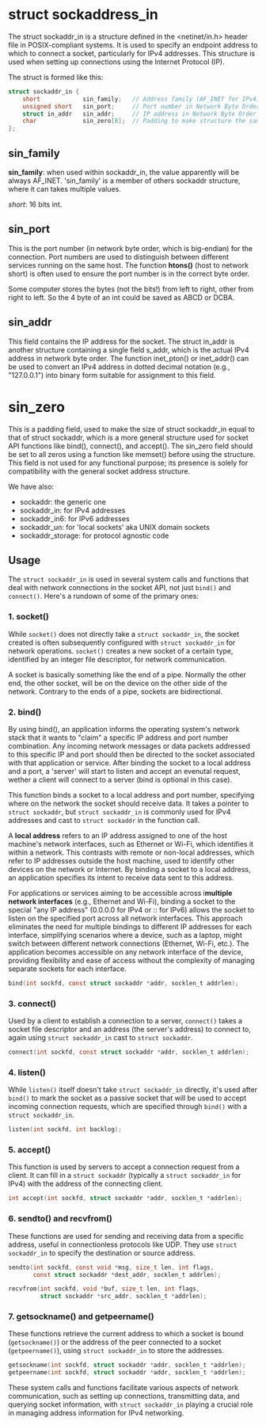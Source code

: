 # struct sockaddress_in

The struct sockaddr_in is a structure defined in the <netinet/in.h> header file in POSIX-compliant systems. It is used to specify an endpoint address to which to connect a socket, particularly for IPv4 addresses. This structure is used when setting up connections using the Internet Protocol (IP).

The struct is formed like this:

```c
struct sockaddr_in {
    short            sin_family;   // Address family (AF_INET for IPv4)
    unsigned short   sin_port;     // Port number in Network Byte Order
    struct in_addr   sin_addr;     // IP address in Network Byte Order
    char             sin_zero[8];  // Padding to make structure the same size as struct sockaddr
};

```

## sin_family

**sin_family**: when used within sockaddr_in, the value apparently will be always AF_INET. 'sin_family' is a member of others sockaddr structure, where it can takes multiple values.

_short_: 16 bits int.

## sin_port

This is the port number (in network byte order, which is big-endian) for the connection. Port numbers are used to distinguish between different services running on the same host. The function **htons()** (host to network short) is often used to ensure the port number is in the correct byte order.

Some computer stores the bytes (not the bits!) from left to right, other from right to left. So the 4 byte of an int could be saved as ABCD or DCBA.

## sin_addr

This field contains the IP address for the socket. The struct in_addr is another structure containing a single field s_addr, which is the actual IPv4 address in network byte order. The function inet_pton() or inet_addr() can be used to convert an IPv4 address in dotted decimal notation (e.g., "127.0.0.1") into binary form suitable for assignment to this field.

# sin_zero

This is a padding field, used to make the size of struct sockaddr_in equal to that of struct sockaddr, which is a more general structure used for socket API functions like bind(), connect(), and accept(). The sin_zero field should be set to all zeros using a function like memset() before using the structure. This field is not used for any functional purpose; its presence is solely for compatibility with the general socket address structure.

We have also:

- sockaddr: the generic one
- sockaddr_in: for IPv4 addresses
- sockaddr_in6: for IPv6 addresses
- sockaddr_un: for 'local sockets' aka UNIX domain sockets
- sockaddr_storage: for protocol agnostic code

## Usage

The `struct sockaddr_in` is used in several system calls and functions that deal with network connections in the socket API, not just `bind()` and `connect()`. Here's a rundown of some of the primary ones:

### 1. **socket()**

While `socket()` does not directly take a `struct sockaddr_in`, the socket created is often subsequently configured with `struct sockaddr_in` for network operations. `socket()` creates a new socket of a certain type, identified by an integer file descriptor, for network communication.

A socket is basically something like the end of a pipe. Normally the other end, the other socket, will be on the device on the other side of the network. Contrary to the ends of a pipe, sockets are bidirectional.

### 2. **bind()**

By using bind(), an application informs the operating system's network stack that it wants to "claim" a specific IP address and port number combination. Any incoming network messages or data packets addressed to this specific IP and port should then be directed to the socket associated with that application or service. After binding the socket to a local address and a port, a 'server' will start to listen and accept an evenutal request, wether a client will connect to a server (bind is optional in this case).

This function binds a socket to a local address and port number, specifying where on the network the socket should receive data. It takes a pointer to `struct sockaddr`, but `struct sockaddr_in` is commonly used for IPv4 addresses and cast to `struct sockaddr` in the function call.

A **local address** refers to an IP address assigned to one of the host machine's network interfaces, such as Ethernet or Wi-Fi, which identifies it within a network. This contrasts with remote or non-local addresses, which refer to IP addresses outside the host machine, used to identify other devices on the network or Internet. By binding a socket to a local address, an application specifies its intent to receive data sent to this address.

For applications or services aiming to be accessible across i**multiple network interfaces** (e.g., Ethernet and Wi-Fi), binding a socket to the special "any IP address" (0.0.0.0 for IPv4 or :: for IPv6) allows the socket to listen on the specified port across all network interfaces. This approach eliminates the need for multiple bindings to different IP addresses for each interface, simplifying scenarios where a device, such as a laptop, might switch between different network connections (Ethernet, Wi-Fi, etc.). The application becomes accessible on any network interface of the device, providing flexibility and ease of access without the complexity of managing separate sockets for each interface.

```c
bind(int sockfd, const struct sockaddr *addr, socklen_t addrlen);
```

### 3. **connect()**

Used by a client to establish a connection to a server, `connect()` takes a socket file descriptor and an address (the server's address) to connect to, again using `struct sockaddr_in` cast to `struct sockaddr`.

```c
connect(int sockfd, const struct sockaddr *addr, socklen_t addrlen);
```

### 4. **listen()**

While `listen()` itself doesn't take `struct sockaddr_in` directly, it's used after `bind()` to mark the socket as a passive socket that will be used to accept incoming connection requests, which are specified through `bind()` with a `struct sockaddr_in`.

```c
listen(int sockfd, int backlog);
```

### 5. **accept()**

This function is used by servers to accept a connection request from a client. It can fill in a `struct sockaddr` (typically a `struct sockaddr_in` for IPv4) with the address of the connecting client.

```c
int accept(int sockfd, struct sockaddr *addr, socklen_t *addrlen);
```

### 6. **sendto() and recvfrom()**

These functions are used for sending and receiving data from a specific address, useful in connectionless protocols like UDP. They use `struct sockaddr_in` to specify the destination or source address.

```c
sendto(int sockfd, const void *msg, size_t len, int flags,
       const struct sockaddr *dest_addr, socklen_t addrlen);

recvfrom(int sockfd, void *buf, size_t len, int flags,
         struct sockaddr *src_addr, socklen_t *addrlen);
```

### 7. **getsockname() and getpeername()**

These functions retrieve the current address to which a socket is bound (`getsockname()`) or the address of the peer connected to a socket (`getpeername()`), using `struct sockaddr_in` to store the addresses.

```c
getsockname(int sockfd, struct sockaddr *addr, socklen_t *addrlen);
getpeername(int sockfd, struct sockaddr *addr, socklen_t *addrlen);
```

These system calls and functions facilitate various aspects of network communication, such as setting up connections, transmitting data, and querying socket information, with `struct sockaddr_in` playing a crucial role in managing address information for IPv4 networking.
